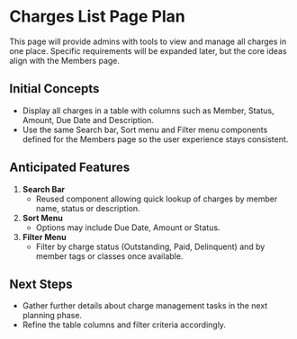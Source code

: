 # Charges List Page Plan

This page will provide admins with tools to view and manage all charges in one place. Specific requirements will be expanded later, but the core ideas align with the Members page.

## Initial Concepts

- Display all charges in a table with columns such as Member, Status, Amount, Due Date and Description.
- Use the same Search bar, Sort menu and Filter menu components defined for the Members page so the user experience stays consistent.

## Anticipated Features

1. **Search Bar**
   - Reused component allowing quick lookup of charges by member name, status or description.
2. **Sort Menu**
   - Options may include Due Date, Amount or Status.
3. **Filter Menu**
   - Filter by charge status (Outstanding, Paid, Delinquent) and by member tags or classes once available.

## Next Steps

- Gather further details about charge management tasks in the next planning phase.
- Refine the table columns and filter criteria accordingly.

